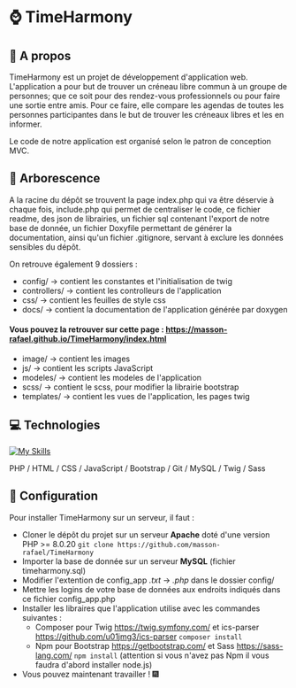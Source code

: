 # ⌚ TimeHarmony

## 📄 A propos
TimeHarmony est un projet de développement d'application web. L'application a pour but de trouver un créneau libre commun à un groupe de personnes; que ce soit pour des rendez-vous professionnels ou pour faire une sortie entre amis. Pour ce faire, elle compare les agendas de toutes les personnes participantes dans le but de trouver les créneaux libres et les en informer.

Le code de notre application est organisé selon le patron de conception MVC.

## 📁 Arborescence
A la racine du dépôt se trouvent la page index.php qui va être déservie à chaque fois, include.php qui permet de centraliser le code, ce fichier readme, des json de librairies, un fichier sql contenant l'export de notre base de donnée, un fichier Doxyfile permettant de générer la documentation, ainsi qu'un fichier .gitignore, servant à exclure les données sensibles du dépôt.

On retrouve également 9 dossiers :
  - config/ -> contient les constantes et l'initialisation de twig
  - controllers/ -> contient les controlleurs de l'application
  - css/ -> contient les feuilles de style css
  - docs/ -> contient la documentation de l'application générée par doxygen 
#### Vous pouvez la retrouver sur cette page : https://masson-rafael.github.io/TimeHarmony/index.html
  - image/ -> contient les images
  - js/ -> contient les scripts JavaScript
  - modeles/ -> contient les modeles de l'application
  - scss/ -> contient le scss, pour modifier la librairie bootstrap
  - templates/ -> contient les vues de l'application, les pages twig

## 💻 Technologies

[![My Skills](https://skillicons.dev/icons?i=php,html,css,js,bootstrap,git,mysql)](https://skillicons.dev)

PHP / HTML / CSS / JavaScript / Bootstrap / Git / MySQL / Twig / Sass

## 🔧 Configuration

Pour installer TimeHarmony sur un serveur, il faut :
  - Cloner le dépôt du projet sur un serveur **Apache** doté d'une version PHP >= 8.0.20 ```git clone https://github.com/masson-rafael/TimeHarmony```
  - Importer la base de donnée sur un serveur **MySQL** (fichier timeharmony.sql)
  - Modifier l'extention de config_app *.txt* -> *.php* dans le dossier config/
  - Mettre les logins de votre base de données aux endroits indiqués dans ce fichier config_app.php
  - Installer les libraires que l'application utilise avec les commandes suivantes :
    - Composer pour Twig https://twig.symfony.com/ et ics-parser https://github.com/u01jmg3/ics-parser ```composer install```
    - Npm pour Bootstrap https://getbootstrap.com/ et Sass https://sass-lang.com/ ```npm install``` (attention si vous n'avez pas Npm il vous faudra d'abord installer node.js)
  - Vous pouvez maintenant travailler ! 🎆

